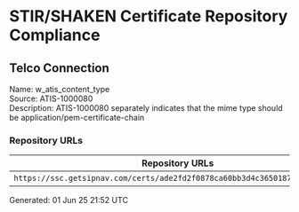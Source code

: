 # STIR/SHAKEN Certificate Repository Compliance

## Telco Connection

Name: w_atis_content_type\
Source: ATIS-1000080\
Description: ATIS-1000080 separately indicates that the mime type should be application/pem-certificate-chain
### Repository URLs

| Repository URLs | Not After |  Problems | Link |
|-----------------|-----------|-----------|------|
| `https://ssc.getsipnav.com/certs/ade2fd2f0878ca60bb3d4c36501875adde925945` | 03&#160;Dec&#160;25&#160;16:28&#160;UTC | true | [view](../../REPOS/730baf8a7ebffc58d3e277f194c4c450c8867b2c/README.md) |


Generated: 01 Jun 25 21:52 UTC